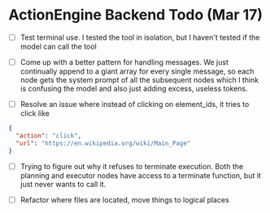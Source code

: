 # ActionEngine Backend Todo (Mar 17)

- [ ] Test terminal use. I tested the tool in isolation, but I haven't tested if the model can call the tool

- [ ] Come up with a better pattern for handling messages. We just continually append to a giant array for every single message, so each node gets the system prompt of all the subsequent nodes which I think is confusing the model and also just adding excess, useless tokens.

- [ ] Resolve an issue where instead of clicking on element_ids, it tries to click like

```json
{
  "action": "click",
  "url": "https://en.wikipedia.org/wiki/Main_Page"
}
```

- [ ] Trying to figure out why it refuses to terminate execution. Both the planning and executor nodes have access to a terminate function, but it just never wants to call it.

- [ ] Refactor where files are located, move things to logical places
